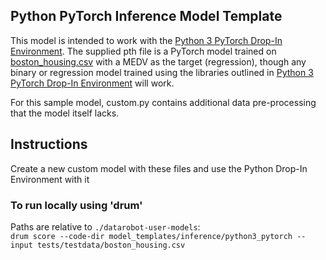 ## Python PyTorch Inference Model Template


This model is intended to work with the [Python 3 PyTorch Drop-In Environment](../../../public_dropin_environments/python3_pytorch/).
The supplied pth file is a PyTorch model trained on [boston_housing.csv](../../../tests/testdata/boston_housing.csv)
with a MEDV as the target (regression), though any binary or regression model trained using the libraries
outlined in [Python 3 PyTorch Drop-In Environment](../../../public_dropin_environments/python3_pytorch/) will work.

For this sample model, custom.py contains additional data pre-processing that the model itself lacks.

## Instructions
Create a new custom model with these files and use the Python Drop-In Environment with it

### To run locally using 'drum'
Paths are relative to `./datarobot-user-models`:   
`drum score --code-dir model_templates/inference/python3_pytorch --input tests/testdata/boston_housing.csv`